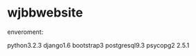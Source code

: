 wjbbwebsite
===========

enveroment:

python3.2.3
django1.6
bootstrap3
postgresql9.3
psycopg2 2.5.1
